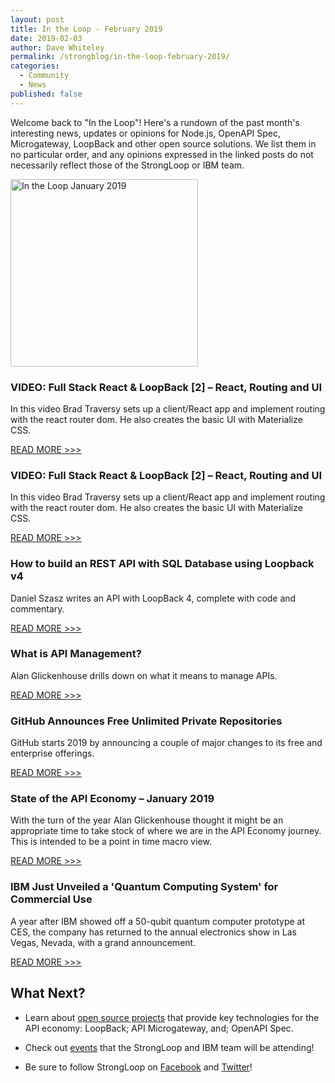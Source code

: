```yaml
---
layout: post
title: In the Loop - February 2019
date: 2019-02-03
author: Dave Whiteley
permalink: /strongblog/in-the-loop-february-2019/
categories:
  - Community
  - News
published: false
---
```


Welcome back to "In the Loop"! Here's a rundown of the past month's interesting news, updates or opinions for Node.js, OpenAPI Spec, Microgateway, LoopBack and other open source solutions. We list them in no particular order, and any opinions expressed in the linked posts do not necessarily reflect those of the StrongLoop or IBM team.
<!--more-->
<img src="https://strongloop.com/blog-assets/2019/01/in-the-loop-january-2019.png" alt="In the Loop January 2019" style="width: 300px"/>

### VIDEO: Full Stack React & LoopBack [2] – React, Routing and UI

In this video Brad Traversy sets up a client/React app and implement routing with the react router dom. He also creates the basic UI with Materialize CSS.

[READ MORE >>>](https://codingvideos.net/full-stack-react-loopback-2-react-routing-and-ui/)

### VIDEO: Full Stack React & LoopBack [2] – React, Routing and UI

In this video Brad Traversy sets up a client/React app and implement routing with the react router dom. He also creates the basic UI with Materialize CSS.

[READ MORE >>>](https://codingvideos.net/full-stack-react-loopback-2-react-routing-and-ui/)


### How to build an REST API with SQL Database using Loopback v4

Daniel Szasz writes an API with LoopBack 4, complete with code and commentary.

[READ MORE >>>](https://medium.com/@danysz/how-to-build-an-rest-api-with-sql-database-using-loopback-v4-cd9653f6431b)

### What is API Management?

Alan Glickenhouse drills down on what it means to manage APIs.

[READ MORE >>>](https://developer.ibm.com/apiconnect/2019/01/10/what-is-api-management/)

### GitHub Announces Free Unlimited Private Repositories

GitHub starts 2019 by announcing a couple of major changes to its free and enterprise offerings.

[READ MORE >>>](https://news.softpedia.com/news/github-announces-free-unlimited-private-repositories-524462.shtml)

### State of the API Economy – January 2019

With the turn of the year Alan Glickenhouse thought it might be an appropriate time to take stock of where we are in the API Economy journey. This is intended to be a point in time macro view.

[READ MORE >>>](https://developer.ibm.com/apiconnect/2019/01/03/state-of-the-api-economy-january-2019/)

### IBM Just Unveiled a 'Quantum Computing System' for Commercial Use

A year after IBM showed off a 50-qubit quantum computer prototype at CES, the company has returned to the annual electronics show in Las Vegas, Nevada, with a grand announcement.

[READ MORE >>>](https://mashable.com/article/ibm-quantum-computing-system-ces-2019/)

## What Next?

* Learn about [open source projects](https://strongloop.com/projects/) that provide key technologies for the API economy: LoopBack; API Microgateway, and; OpenAPI Spec. 

* Check out [events](https://strongloop.com/events/) that the StrongLoop and IBM team will be attending!

* Be sure to follow StrongLoop on [Facebook](https://www.facebook.com/strongloop/) and [Twitter](https://twitter.com/StrongLoop)!
